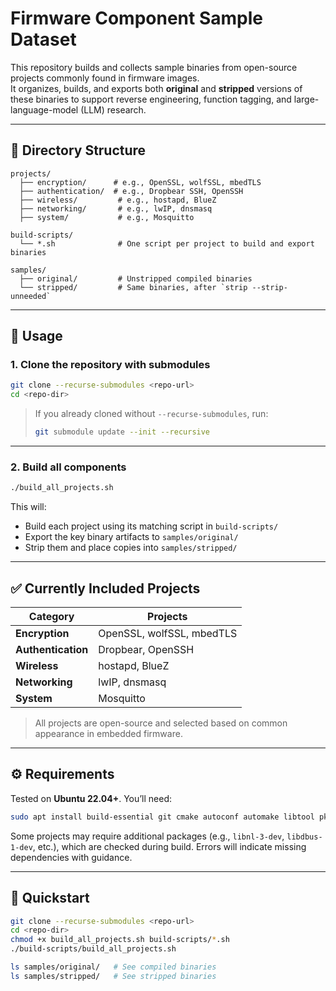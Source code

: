 # Firmware Component Sample Dataset

This repository builds and collects sample binaries from open-source projects commonly found in firmware images.  
It organizes, builds, and exports both **original** and **stripped** versions of these binaries to support reverse engineering, function tagging, and large-language-model (LLM) research.

---

## 📁 Directory Structure

```
projects/
  ├── encryption/      # e.g., OpenSSL, wolfSSL, mbedTLS
  ├── authentication/  # e.g., Dropbear SSH, OpenSSH
  ├── wireless/         # e.g., hostapd, BlueZ
  ├── networking/       # e.g., lwIP, dnsmasq
  ├── system/           # e.g., Mosquitto

build-scripts/
  └── *.sh              # One script per project to build and export binaries

samples/
  ├── original/         # Unstripped compiled binaries
  └── stripped/         # Same binaries, after `strip --strip-unneeded`
```

---

## 🚀 Usage

### 1. Clone the repository with submodules

```bash
git clone --recurse-submodules <repo-url>
cd <repo-dir>
```

> If you already cloned without `--recurse-submodules`, run:
> ```bash
> git submodule update --init --recursive
> ```

---

### 2. Build all components

```bash
./build_all_projects.sh
```

This will:
- Build each project using its matching script in `build-scripts/`
- Export the key binary artifacts to `samples/original/`
- Strip them and place copies into `samples/stripped/`

---

## ✅ Currently Included Projects

| Category         | Projects                          |
|------------------|-----------------------------------|
| **Encryption**   | OpenSSL, wolfSSL, mbedTLS         |
| **Authentication** | Dropbear, OpenSSH               |
| **Wireless**     | hostapd, BlueZ                    |
| **Networking**   | lwIP, dnsmasq                     |
| **System**       | Mosquitto                         |

> All projects are open-source and selected based on common appearance in embedded firmware.

---

## ⚙️ Requirements

Tested on **Ubuntu 22.04+**. You’ll need:

```bash
sudo apt install build-essential git cmake autoconf automake libtool pkg-config
```

Some projects may require additional packages (e.g., `libnl-3-dev`, `libdbus-1-dev`, etc.), which are checked during build. Errors will indicate missing dependencies with guidance.

---

## 🔧 Quickstart

```bash
git clone --recurse-submodules <repo-url>
cd <repo-dir>
chmod +x build_all_projects.sh build-scripts/*.sh
./build-scripts/build_all_projects.sh

ls samples/original/   # See compiled binaries
ls samples/stripped/   # See stripped binaries
```